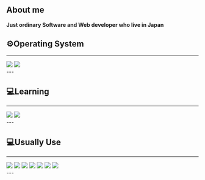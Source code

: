 ## About me
**Just ordinary Software and Web developer who live in Japan**



## ⚙️Operating System
---
<div display="flex">
    <img src="https://img.shields.io/badge/-windows-#0078D4?style=for-the-badge&logo=windows&logoColor=white" />
    <img src="https://img.shields.io/badge/-kalilinux-#557C94?style=for-the-badge&logo=kalilinux&logoColor=white" />
</div>
---

## 💻Learning
---
<div display="flex">
    <img src="https://img.shields.io/badge/csharp-#512BD4?style=for-the-badge&logo=csharp&logoColor=white" />
    <img src="https://img.shields.io/badge/python-#3776AB?style=for-the-badge&logo=python&logoColor=white" />
</div>
---

## 💻Usually Use
---
<div display="flex">
    <img src="https://img.shields.io/badge/lua-#2C2D72?style=for-the-badge&logo=lua&logoColor=white" />
    <img src="https://img.shields.io/badge/Java-white?style=for-the-badge&logo=java&logoColor=red" />
    <img src="https://img.shields.io/badge/spring-#6DB33F?style=for-the-badge&logo=spring&logoColor=white" />
    <img src="https://img.shields.io/badge/html5-%23E34F26.svg?style=for-the-badge&logo=html5&logoColor=white" />
    <img src="https://img.shields.io/badge/css3-%231572B6.svg?style=for-the-badge&logo=css3&logoColor=white" />
    <img src="https://img.shields.io/badge/JavaScript-FCC624?style=for-the-badge&logo=javascript&logoColor=black" />
    <img src="https://img.shields.io/badge/mysql-#4479A1?style=for-the-badge&logo=mysql&logoColor=white" />
</div>
---
